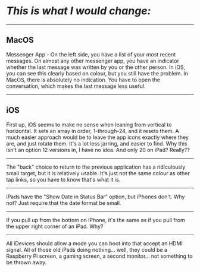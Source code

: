 

# _This is what I would change:_

---

## MacOS

Messenger App - On the left side, you have a list of your most recent messages. On almost any other messenger app, you have an indicator whether the last message was written by you or the other person. In iOS, you can see this clearly based on colour, but you still have the problem. In MacOS, there is absolutely no indication. You have to open the conversation, which makes the last message less useful.

---

## iOS


First up, iOS seems to make no sense when leaning from vertical to horizontal. It sets an array in order, 1-through-24, and it resets them. A much easier approach would be to leave the app icons exactly where they are, and just rotate them. It's a lot less jarring, and easier to find. Why this isn't an option 12 versions in, I have no idea. And only 20 on iPad? Really??

---

The "back" choice to return to the previous application has a ridiculously small target, but it is relatively usable. It's just not the same colour as other tap links, so you have to know that's what it is.

---

iPads have the "Show Date in Status Bar" option, but iPhones don't. Why not? Just require that the date format be small.

---

If you pull up from the bottom on iPhone, it's the same as if you pull from the upper right corner of an iPad. Why?

---

All iDevices should allow a mode you can boot into that accept an HDMI signal. All of those old iPads doing nothing... well, they could be a Raspberry Pi screen, a gaming screen, a second monitor... not something to be thrown away. 
